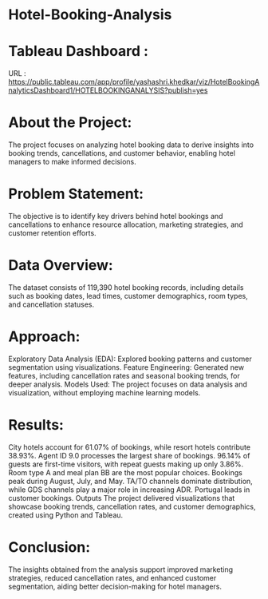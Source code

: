 # Hotel-Booking-Analysis
# Tableau Dashboard : 
URL : https://public.tableau.com/app/profile/yashashri.khedkar/viz/HotelBookingAnalyticsDashboard1/HOTELBOOKINGANALYSIS?publish=yes

# About the Project:
The project focuses on analyzing hotel booking data to derive insights into booking trends, cancellations, and customer behavior, enabling hotel managers to make informed decisions.

# Problem Statement:
The objective is to identify key drivers behind hotel bookings and cancellations to enhance resource allocation, marketing strategies, and customer retention efforts.

# Data Overview:
The dataset consists of 119,390 hotel booking records, including details such as booking dates, lead times, customer demographics, room types, and cancellation statuses.

# Approach:
Exploratory Data Analysis (EDA): Explored booking patterns and customer segmentation using visualizations.
Feature Engineering: Generated new features, including cancellation rates and seasonal booking trends, for deeper analysis.
Models Used: The project focuses on data analysis and visualization, without employing machine learning models.
# Results:
City hotels account for 61.07% of bookings, while resort hotels contribute 38.93%.
Agent ID 9.0 processes the largest share of bookings.
96.14% of guests are first-time visitors, with repeat guests making up only 3.86%.
Room type A and meal plan BB are the most popular choices.
Bookings peak during August, July, and May.
TA/TO channels dominate distribution, while GDS channels play a major role in increasing ADR.
Portugal leads in customer bookings.
Outputs
The project delivered visualizations that showcase booking trends, cancellation rates, and customer demographics, created using Python and Tableau.

# Conclusion:
The insights obtained from the analysis support improved marketing strategies, reduced cancellation rates, and enhanced customer segmentation, aiding better decision-making for hotel managers.






